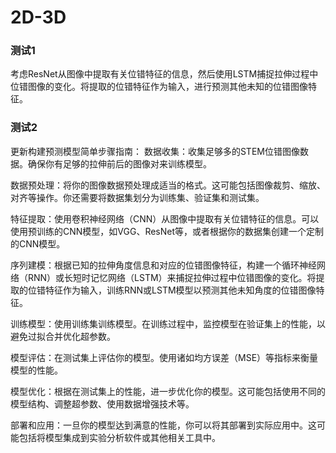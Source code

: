 # 2D-3D
### 测试1
考虑ResNet从图像中提取有关位错特征的信息，然后使用LSTM捕捉拉伸过程中位错图像的变化。将提取的位错特征作为输入，进行预测其他未知的位错图像特征。
### 测试2
更新构建预测模型简单步骤指南：
数据收集：收集足够多的STEM位错图像数据。确保你有足够的拉伸前后的图像对来训练模型。

数据预处理：将你的图像数据预处理成适当的格式。这可能包括图像裁剪、缩放、对齐等操作。你还需要将数据集划分为训练集、验证集和测试集。

特征提取：使用卷积神经网络（CNN）从图像中提取有关位错特征的信息。可以使用预训练的CNN模型，如VGG、ResNet等，或者根据你的数据集创建一个定制的CNN模型。

序列建模：根据已知的拉伸角度信息和对应的位错图像特征，构建一个循环神经网络（RNN）或长短时记忆网络（LSTM）来捕捉拉伸过程中位错图像的变化。将提取的位错特征作为输入，训练RNN或LSTM模型以预测其他未知角度的位错图像特征。

训练模型：使用训练集训练模型。在训练过程中，监控模型在验证集上的性能，以避免过拟合并优化超参数。

模型评估：在测试集上评估你的模型。使用诸如均方误差（MSE）等指标来衡量模型的性能。

模型优化：根据在测试集上的性能，进一步优化你的模型。这可能包括使用不同的模型结构、调整超参数、使用数据增强技术等。

部署和应用：一旦你的模型达到满意的性能，你可以将其部署到实际应用中。这可能包括将模型集成到实验分析软件或其他相关工具中。
